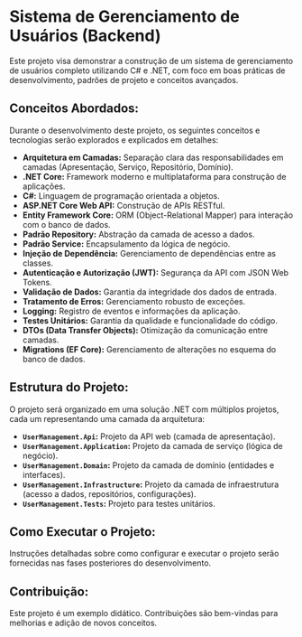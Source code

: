 # Sistema de Gerenciamento de Usuários (Backend)

Este projeto visa demonstrar a construção de um sistema de gerenciamento de usuários completo utilizando C# e .NET, com foco em boas práticas de desenvolvimento, padrões de projeto e conceitos avançados.

## Conceitos Abordados:

Durante o desenvolvimento deste projeto, os seguintes conceitos e tecnologias serão explorados e explicados em detalhes:

*   **Arquitetura em Camadas:** Separação clara das responsabilidades em camadas (Apresentação, Serviço, Repositório, Domínio).
*   **.NET Core:** Framework moderno e multiplataforma para construção de aplicações.
*   **C#:** Linguagem de programação orientada a objetos.
*   **ASP.NET Core Web API:** Construção de APIs RESTful.
*   **Entity Framework Core:** ORM (Object-Relational Mapper) para interação com o banco de dados.
*   **Padrão Repository:** Abstração da camada de acesso a dados.
*   **Padrão Service:** Encapsulamento da lógica de negócio.
*   **Injeção de Dependência:** Gerenciamento de dependências entre as classes.
*   **Autenticação e Autorização (JWT):** Segurança da API com JSON Web Tokens.
*   **Validação de Dados:** Garantia da integridade dos dados de entrada.
*   **Tratamento de Erros:** Gerenciamento robusto de exceções.
*   **Logging:** Registro de eventos e informações da aplicação.
*   **Testes Unitários:** Garantia da qualidade e funcionalidade do código.
*   **DTOs (Data Transfer Objects):** Otimização da comunicação entre camadas.
*   **Migrations (EF Core):** Gerenciamento de alterações no esquema do banco de dados.

## Estrutura do Projeto:

O projeto será organizado em uma solução .NET com múltiplos projetos, cada um representando uma camada da arquitetura:

*   **`UserManagement.Api`:** Projeto da API web (camada de apresentação).
*   **`UserManagement.Application`:** Projeto da camada de serviço (lógica de negócio).
*   **`UserManagement.Domain`:** Projeto da camada de domínio (entidades e interfaces).
*   **`UserManagement.Infrastructure`:** Projeto da camada de infraestrutura (acesso a dados, repositórios, configurações).
*   **`UserManagement.Tests`:** Projeto para testes unitários.

## Como Executar o Projeto:

Instruções detalhadas sobre como configurar e executar o projeto serão fornecidas nas fases posteriores do desenvolvimento.

## Contribuição:

Este projeto é um exemplo didático. Contribuições são bem-vindas para melhorias e adição de novos conceitos.


